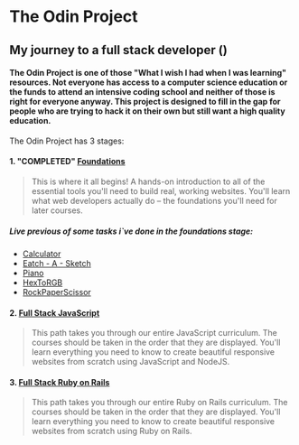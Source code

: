 # The Odin Project
## My journey to a full stack developer ()

####  The Odin Project is one of those "What I wish I had when I was learning" resources. Not everyone has access to a computer science education or the funds to attend an intensive coding school and neither of those is right for everyone anyway. This project is designed to fill in the gap for people who are trying to hack it on their own but still want a high quality education. 


The Odin Project has 3 stages:

#### 1. "COMPLETED" [Foundations](https://www.theodinproject.com/paths/foundations/courses/foundations)

> This is where it all begins! A hands-on introduction to all of the essential tools you'll need to build real, working websites. You'll learn what web developers actually do – the foundations you'll need for later courses.

##### Live previous of some tasks i`ve done in the foundations stage:

- [Calculator](https://alinbibilica.github.io/theOdinProject_new/calc/)
- [Eatch - A - Sketch](https://alinbibilica.github.io/theOdinProject_new/eAs/)
- [Piano](https://alinbibilica.github.io/theOdinProject_new/drums/)
- [HexToRGB](https://alinbibilica.github.io/theOdinProject_new/hexRGB/)
- [RockPaperScissor](https://alinbibilica.github.io/theOdinProject_new/rockPaperScissors/)



#### 2. [Full Stack JavaScript](https://www.theodinproject.com/paths/full-stack-javascript)

> This path takes you through our entire JavaScript curriculum. The courses should be taken in the order that they are displayed. You'll learn everything you need to know to create beautiful responsive websites from scratch using JavaScript and NodeJS.  



#### 3. [Full Stack Ruby on Rails](https://www.theodinproject.com/paths/full-stack-ruby-on-rails)

> This path takes you through our entire Ruby on Rails curriculum. The courses should be taken in the order that they are displayed. You'll learn everything you need to know to create beautiful responsive websites from scratch using Ruby on Rails.